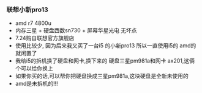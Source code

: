 ### 联想小新pro13

- amd r7 4800u
- 内存三星 + 硬盘西数sn730 + 屏幕华星光电 无坏点
- 7.24购自联想官方旗舰店
- 使用比较少, 因为后来我又买了一台i5 的小新pro13 所以一直使用i5的 amd的就闲置了
- 我给i5的拆机换了硬盘和网卡,换下来的 硬盘三星pm981a和网卡 ax201,这俩个可以给你换上 
- 如果你买的话,可以帮你把硬盘换成三星pm981a,这块硬盘是全新未使用的
- amd是未拆机的!!!

